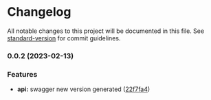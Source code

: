 # Changelog

All notable changes to this project will be documented in this file. See [standard-version](https://github.com/conventional-changelog/standard-version) for commit guidelines.

### 0.0.2 (2023-02-13)


### Features

* **api:** swagger new version generated ([22f7fa4](https://github.com/TropixInc/w3block-directory-sdk/commit/22f7fa4d8e44a015e7a658b0a77114578cc1b01c))
